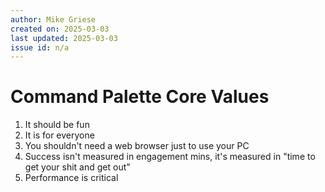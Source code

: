 ```yaml
---
author: Mike Griese
created on: 2025-03-03
last updated: 2025-03-03
issue id: n/a
---
```


# Command Palette Core Values

1. It should be fun
2. It is for everyone
3. You shouldn't need a web browser just to use your PC
4. Success isn't measured in engagement mins, it's measured in "time to get your shit and get out"
5. Performance is critical